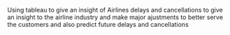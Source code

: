 Using tableau to give an insight of Airlines delays and cancellations to give an insight to the airline industry and make major ajustments to better serve the customers and also predict future delays and cancellations

